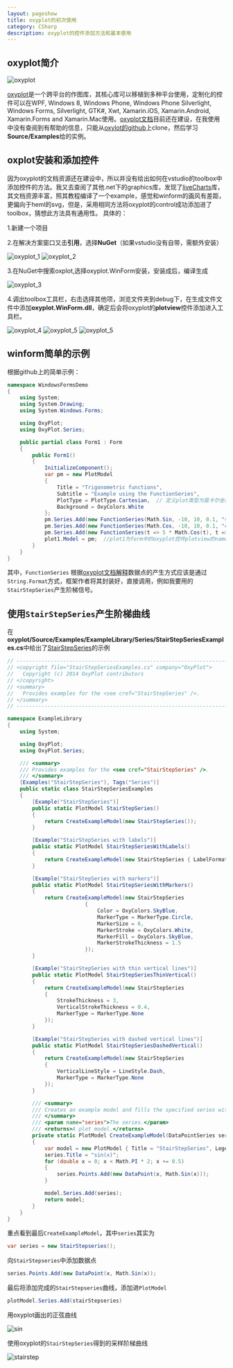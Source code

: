 ```yaml
---
layout: pageshow
title: oxyplot的初次使用
category: CSharp
description: oxyplot的控件添加方法和基本使用
---
```


## oxyplot简介
![oxyplot]({{site.baseurl}}/img/oxyplot/oxyplot.png)

[oxyplot](http://www.oxyplot.org/)是一个跨平台的作图库，其核心库可以移植到多种平台使用，定制化的控件可以在WPF, Windows 8, Windows Phone, Windows Phone Silverlight, Windows Forms, Silverlight, GTK#, Xwt, Xamarin.iOS, Xamarin.Android, Xamarin.Forms and Xamarin.Mac使用。[oxyplot文档](http://docs.oxyplot.org/en/latest/)目前还在建设，在我使用中没有查阅到有帮助的信息，只能从[oxylot的github](https://github.com/oxyplot/oxyplot)上clone，然后学习**Source/Examples**给的实例。

## oxplot安装和添加控件

因为oxyplot的文档资源还在建设中，所以并没有给出如何在vstudio的toolbox中添加控件的方法。我又去查阅了其他.net下的graphics库，发现了[liveCharts](https://lvcharts.net/App/examples/v1/wf/Install)库，其文档资源丰富，照其教程编译了一个example，感觉和winform的画风有差距，更偏向于heml的svg，但是，采用相同方法将oxyplot的control成功添加进了toolbox，猜想此方法具有通用性。
具体的：

1.新建一个项目

2.在解决方案窗口又击**引用**，选择**NuGet**（如果vstudio没有自带，需额外安装）

![oxyplot_1]({{site.baseurl}}/img/oxyplot/oxyplot_1.jpg)
![oxyplot_2]({{site.baseurl}}/img/oxyplot/oxyplot_2.jpg)

3.在NuGet中搜索oxplot,选择oxyplot.WinForm安装，安装成后，编译生成

![oxyplot_3]({{site.baseurl}}/img/oxyplot/oxyplot_3.jpg)

4.调出toolbox工具栏，右击选择其他项，浏览文件夹到debug下，在生成文件文件中添加**oxyplot.WinForm.dll**，确定后会将oxyplot的**plotview**控件添加进入工具栏。

![oxyplot_4]({{site.baseurl}}/img/oxyplot/oxyplot_4.jpg)
![oxyplot_5]({{site.baseurl}}/img/oxyplot/oxyplot_5.jpg)
![oxyplot_5]({{site.baseurl}}/img/oxyplot/oxyplot_6.jpg)

## winform简单的示例

根据github上的简单示例：

```csharp
namespace WindowsFormsDemo
{
    using System;
    using System.Drawing;
    using System.Windows.Forms;

    using OxyPlot;
    using OxyPlot.Series;

    public partial class Form1 : Form
    {
        public Form1()
        {
            InitializeComponent();
            var pm = new PlotModel
            {
                Title = "Trigonometric functions",
                Subtitle = "Example using the FunctionSeries",
                PlotType = PlotType.Cartesian,  // 定义plot类型为笛卡尔坐标系
                Background = OxyColors.White
            };
            pm.Series.Add(new FunctionSeries(Math.Sin, -10, 10, 0.1, "sin(x)")); //在PlotModel中添加数据点，数据点的产生方式为FunctionSerie函数
            pm.Series.Add(new FunctionSeries(Math.Cos, -10, 10, 0.1, "cos(x)"));
            pm.Series.Add(new FunctionSeries(t => 5 * Math.Cos(t), t => 5 * Math.Sin(t), 0, 2 * Math.PI, 0.1, "cos(t),sin(t)"));
            plot1.Model = pm;  //plot1为form中的oxyplot控件plotview的name,将生成的plotModel传递给plotview显示
        }
    }
}
```

其中，`FunctionSeries` 根据[oxyplot文档解释](http://docs.oxyplot.org/en/latest/models/series/#tracker)数据点的产生方式应该是通过`String.Format`方式，框架作者将其封装好，直接调用，例如我要用的`StairStepSeries`产生阶梯信号。

## 使用`StairStepSeries`产生阶梯曲线

在**oxyplot/Source/Examples/ExampleLibrary/Series/StairStepSeriesExamples.cs**中给出了[StairStepSeries](https://github.com/oxyplot/oxyplot/blob/develop/Source/Examples/ExampleLibrary/Series/StairStepSeriesExamples.cs)的示例

```csharp
// --------------------------------------------------------------------------------------------------------------------
// <copyright file="StairStepSeriesExamples.cs" company="OxyPlot">
//   Copyright (c) 2014 OxyPlot contributors
// </copyright>
// <summary>
//   Provides examples for the <see cref="StairStepSeries" />.
// </summary>
// --------------------------------------------------------------------------------------------------------------------

namespace ExampleLibrary
{
    using System;

    using OxyPlot;
    using OxyPlot.Series;

    /// <summary>
    /// Provides examples for the <see cref="StairStepSeries" />.
    /// </summary>
    [Examples("StairStepSeries"), Tags("Series")]
    public static class StairStepSeriesExamples
    {
        [Example("StairStepSeries")]
        public static PlotModel StairStepSeries()
        {
            return CreateExampleModel(new StairStepSeries());
        }

        [Example("StairStepSeries with labels")]
        public static PlotModel StairStepSeriesWithLabels()
        {
            return CreateExampleModel(new StairStepSeries { LabelFormatString = "{1:0.00}" });
        }

        [Example("StairStepSeries with markers")]
        public static PlotModel StairStepSeriesWithMarkers()
        {
            return CreateExampleModel(new StairStepSeries
                         {
                             Color = OxyColors.SkyBlue,
                             MarkerType = MarkerType.Circle,
                             MarkerSize = 6,
                             MarkerStroke = OxyColors.White,
                             MarkerFill = OxyColors.SkyBlue,
                             MarkerStrokeThickness = 1.5
                         });
        }

        [Example("StairStepSeries with thin vertical lines")]
        public static PlotModel StairStepSeriesThinVertical()
        {
            return CreateExampleModel(new StairStepSeries
            {
                StrokeThickness = 3,
                VerticalStrokeThickness = 0.4,
                MarkerType = MarkerType.None
            });
        }

        [Example("StairStepSeries with dashed vertical lines")]
        public static PlotModel StairStepSeriesDashedVertical()
        {
            return CreateExampleModel(new StairStepSeries
            {
                VerticalLineStyle = LineStyle.Dash,
                MarkerType = MarkerType.None
            });
        }

        /// <summary>
        /// Creates an example model and fills the specified series with points.
        /// </summary>
        /// <param name="series">The series.</param>
        /// <returns>A plot model.</returns>
        private static PlotModel CreateExampleModel(DataPointSeries series)
        {
            var model = new PlotModel { Title = "StairStepSeries", LegendSymbolLength = 24 };
            series.Title = "sin(x)";
            for (double x = 0; x < Math.PI * 2; x += 0.5)
            {
                series.Points.Add(new DataPoint(x, Math.Sin(x)));
            }

            model.Series.Add(series);
            return model;
        }
    }
}
```

重点看到最后`CreateExampleModel`，其中`series`其实为

```csharp
var series = new StairStepseries();
```

向`StairStepseries`中添加数据点

```csharp
series.Points.Add(new DataPoint(x, Math.Sin(x));
```

最后将添加完成的`StairStepseries`曲线，添加进`PlotModel`

```csharp
plotModel.Series.Add(stairStepseries)
```

用oxyplot画出的正弦曲线

![sin]({{site.baseurl}}/img/oxyplot/sin.jpg)

使用oxyplot的`StairStepSeries`得到的采样阶梯曲线

![stairstep]({{site.baseurl}}/img/oxyplot/stairstep.jpg)
